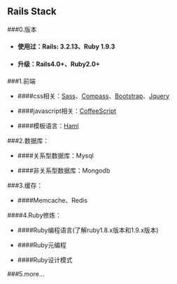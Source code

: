 Rails Stack
---

###0.版本

+ #### 使用过：Rails: 3.2.13、Ruby 1.9.3

+ ####	升级：Rails4.0+、Ruby2.0+ 

###1.前端

+ ####css相关：[Sass](http://www.ruanyifeng.com/blog/2012/06/sass.html)、[Compass](http://compass-style.org/)、[Bootstrap](http://getbootstrap.com/)、[Jquery](http://jquery.com/)

+ ####javascript相关：[CoffeeScript](http://coffeescript.org/)

+ ####模板语言：[Haml](http://haml.info/)

###2.数据库：
	
+ ####关系型数据库：Mysql

+ ####非关系型数据库：Mongodb

###3.缓存：

+ ####Memcache、Redis

####4.Ruby修炼：

+ ####Ruby编程语言(了解ruby1.8.x版本和1.9.x版本)

+ ####Ruby元编程

+ ####Ruby设计模式

###5.more...




